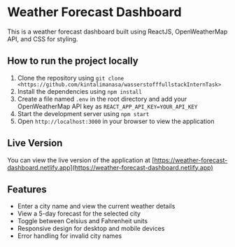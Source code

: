# Weather Forecast Dashboard

This is a weather forecast dashboard built using ReactJS, OpenWeatherMap API, and CSS for styling.

## How to run the project locally

1. Clone the repository using `git clone <https://github.com/kintalimanasa/wasserstofffullstackInternTask>`
2. Install the dependencies using `npm install`
3. Create a file named `.env` in the root directory and add your OpenWeatherMap API key as `REACT_APP_API_KEY=YOUR_API_KEY`
4. Start the development server using `npm start`
5. Open `http://localhost:3000` in your browser to view the application

## Live Version

You can view the live version of the application at [https://weather-forecast-dashboard.netlify.app](https://weather-forecast-dashboard.netlify.app)

## Features

* Enter a city name and view the current weather details
* View a 5-day forecast for the selected city
* Toggle between Celsius and Fahrenheit units
* Responsive design for desktop and mobile devices
* Error handling for invalid city names
